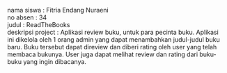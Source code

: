 nama siswa : Fitria Endang Nuraeni </br>
 no absen : 34 <br/>
 judul : ReadTheBooks <br/>
 deskripsi project : Aplikasi review buku, untuk para pecinta buku. Aplikasi ini dikelola oleh 1 orang admin yang dapat menambahkan judul-judul buku baru. Buku tersebut dapat direview dan diberi rating oleh user yang telah membaca bukunya. User juga dapat melihat review dan rating dari buku-buku yang ingin dibacanya.
